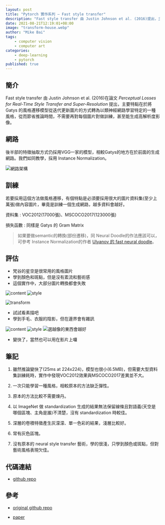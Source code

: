 ```yaml
---
layout: post
title: "Pytorch 實作系列 — Fast style transfer"
description: "Fast style transfer 由 Justin Johnson et al. (2016)提出，主要特點在於將Gatys 的風格遷移模型從迭代更新圖片的方式轉為以類神經網路學習特定的一種風格，從而節省推論時間，不需要再對每個圖片對做訓練，甚至能生成高解析度影像。"
date: 2021-08-21T12:19:01+08:00
image: "transform-house.webp"
author: "Mike Bai"
tags:
    - computer vision
    - computer art
categories:
    - deep-learning
    - pytorch
published: true
---
```



## 簡介

Fast style transfer 由 Justin Johnson et al. (2016)在論文 *Perceptual Losses for Real-Time Style Transfer and Super-Resolution* 提出，主要特點在於將Gatys 的風格遷移模型從迭代更新圖片的方式轉為以類神經網路學習特定的一種風格，從而節省推論時間，不需要再對每個圖片對做訓練，甚至能生成高解析度影像。

## 網路

後半部的特徵抽取方式仍採用VGG一家的模型，相較Gatys的地方在於前面的生成網路。我們如同教學，採用 Instance Normalization。

![網路架構](network.png)


## 訓練

若要採用這個方法做風格遷移，有個特點是必須要採用很大的圖片資料集(至少上萬張)做內容圖片，畢竟是訓練一個生成網路，越多資料會越好。

資料集 : VOC2012(17000張)、MSCOCO2017(123000張)

損失函數 : 同樣是 Gatys 的 Gram Matrix

> 如果要做semantic的轉換(部份遷移)，同 Neural Doodle的作法應該可以，可參考 Instance Normalization的作者 [Ulyanov 的 fast neural doodle](https://github.com/DmitryUlyanov/online-neural-doodle)。

## 評估

- 梵谷的星空是很常用的風格圖片
- 學到顏色和斑點，但是沒有紊流和藝術感
- 這個實作中，大部分圖片轉換都會失敗

![content](content-house.jpg) ![style](style-house.jpg) 

![transform](transform-house.webp)

- 試試看素描吧
- 學到手毛、衣服的陰影，但在邊界會有雜訊

![content](content-man.jpg) ![style](style-man.jpg) ![選越像的東西會越好](transform-man.webp)

- 變快了，當然也可以用在影片上囉

## 筆記

1. 雖然推論變快了(25ms at 224x224)，模型也很小(6.5MB)，但需要大型資料集訓練耗時，實作中發現VOC2012效果與MSCOCO2017差異並不大。

2. 一次只能學習一種風格，相較原本的方法缺乏彈性。

3. 原本的方法比較不需要煉丹。

4. 以 ImageNet 做 standardization 生成的結果無法保留線條且對語義(天空是哪個區塊、主角是誰)不清楚，沒有 standardization 時較佳。

5. 深層的卷積特徵產生灰濛濛、單一色彩的結果，淺層比較好。

6. 常有灰色區塊。

7. 沒有原本的 neural style transfer 藝術，學的很淺，只學到顏色或斑點，但對藝術風格表現欠佳。

## 代碼連結

* [github repo](https://github.com/gitE0Z9/classical-network-series)

## 參考

* [original github repo](https://github.com/pytorch/examples/tree/main/fast_neural_style)

* [paper](https://arxiv.org/abs/1603.08155)